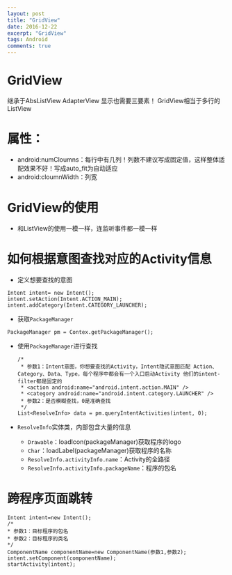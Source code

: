 ```yaml
---
layout: post
title: "GridView"
date: 2016-12-22
excerpt: "GridView"
tags: Android
comments: true
---
```


# GridView
继承于AbsListView AdapterView
显示也需要三要素！
GridView相当于多行的ListView

# 属性：
- android:numCloumns：每行中有几列！列数不建议写成固定值，这样整体适配效果不好！写成auto_fit为自动适应
- android:cloumnWidth：列宽

# GridView的使用
- 和ListView的使用一模一样，连监听事件都一模一样

# 如何根据意图查找对应的Activity信息
- 定义想要查找的意图
```
Intent intent= new Intent();
intent.setAction(Intent.ACTION_MAIN);
intent.addCategory(Intent.CATEGORY_LAUNCHER);
```
- 获取``PackageManager``
```
PackageManager pm = Contex.getPackageManager();
```
- 使用``PackageManager``进行查找

    ```
    /*
     * 参数1：Intent意图，你想要查找的Activity，Intent隐式意图匹配 Action、Category、Data、Type，每个程序中都会有一个入口启动Activity 他们的intent-filter都是固定的
     * <action android:name="android.intent.action.MAIN" />
     * <category android:name="android.intent.category.LAUNCHER" />
     * 参数2：是否模糊查找，0是准确查找
     */
    List<ResolveInfo> data = pm.queryIntentActivities(intent, 0);
    ```
- ``ResolveInfo``实体类，内部包含大量的信息
    - ``Drawable``：loadIcon(packageManager)获取程序的logo
    - ``Char``：loadLabel(packageManager)获取程序的名称
    - ``ResolveInfo.activityInfo.name``：Activity的全路径
    - ``ResolveInfo.activityInfo.packageName``：程序的包名

# 跨程序页面跳转
```
Intent intent=new Intent();
/*
* 参数1：目标程序的包名
* 参数2：目标程序的类名
*/
ComponentName componentName=new ComponentName(参数1,参数2);
intent.setComponent(componentName);
startActivity(intent);
```